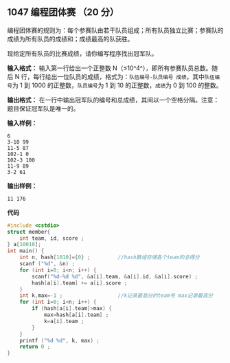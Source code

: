 ﻿## 1047 编程团体赛 （20 分）

编程团体赛的规则为：每个参赛队由若干队员组成；所有队员独立比赛；参赛队的成绩为所有队员的成绩和；成绩最高的队获胜。

现给定所有队员的比赛成绩，请你编写程序找出冠军队。

**输入格式：**
输入第一行给出一个正整数 N（≤10^4^），即所有参赛队员总数。随后 N 行，每行给出一位队员的成绩，格式为：`队伍编号-队员编号 成绩`，其中`队伍编号`为 1 到 1000 的正整数，`队员编号`为 1 到 10 的正整数，`成绩`为 0 到 100 的整数。

**输出格式：**
在一行中输出冠军队的编号和总成绩，其间以一个空格分隔。注意：题目保证冠军队是唯一的。

**输入样例：**

    6
    3-10 99
    11-5 87
    102-1 0
    102-3 100
    11-9 89
    3-2 61

**输出样例：**

    11 176

**代码**

```c
#include <cstdio>
struct member{
	int team, id, score ;
} a[10010]; 
int main() {
	int n, hash[1010]={0} ;			//hash数组存储各个team的总得分 
	scanf ("%d", &n) ;
	for (int i=0; i<n; i++) {
		scanf("%d-%d %d", &a[i].team, &a[i].id, &a[i].score) ;
		hash[a[i].team] += a[i].score ;
	}
	int k,max=-1 ;					//k记录最高分的team号 max记录最高分 
	for (int i=0; i<n; i++) {
		if (hash[a[i].team]>max) {
			max=hash[a[i].team] ;	
			k=a[i].team ;
		}
	}
	printf ("%d %d", k, max) ;
	return 0 ;
}
```

